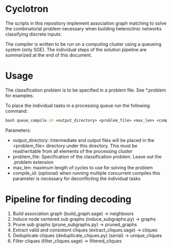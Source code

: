 Cyclotron
=========

The scripts in this repository implement association graph matching to solve the combinatorial problem necessary when building heteroclinic networks classifying discrete inputs.

The compiler is written to be run on a computing cluster using a queueing system (only SGE). The individual steps of the solution pipeline are summarized at the end of this document.

Usage
=====

The classification problem is to be specified in a problem file. See *.problem for examples.

To place the individual tasks in a processing queue run the following command:
```ruby
bash queue_compile.sh <output_directory> <problem_file> <max_len> <compile_id>
```

Parameters:
 * output_directory: Intermediate and output files will be placed in the <problem_file> directory under this directory. This must be read/writable from all elements of the processing cluster
 * problem_file: Specification of the classification problem. Leave out the .problem extension
 * max_len: maximum length of cycles to use for solving the problem
 * compile_id: (optional) when running multiple concurrent compiles this parameter is necessary for deconflicting the individual tasks


Pipeline for finding decoding
=============================

1. Build association graph (build_graph.sage)                  -> neighbours
2. Induce node centered sub graphs (induce_subgraphs.py)       -> graphs
3. Prune sub graphs (prune_subgraphs.py)                       -> pruned_graphs
4. Extract valid and consistent cliques (extract_cliques.sage) -> cliques
5. Deduplicate cliques (deduplicate_cliques.py) (serial)       -> unique_cliques
6. Filter cliques (filter_cliques.sage)                        -> filtered_cliques
